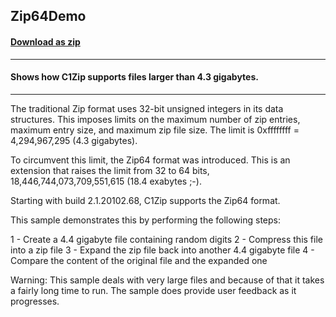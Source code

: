 ## Zip64Demo
#### [Download as zip](https://minhaskamal.github.io/DownGit/#/home?url=https://github.com/GrapeCity/ComponentOne-WinForms-Samples/tree/master/NetFramework\Zip\CS\Zip64Demo)
____
#### Shows how C1Zip supports files larger than 4.3 gigabytes.
____
The traditional Zip format uses 32-bit unsigned integers in its data structures. This imposes limits on the maximum number of zip entries, maximum entry size, and maximum zip file size. The limit is 0xffffffff = 4,294,967,295 (4.3 gigabytes). 

To circumvent this limit, the Zip64 format was introduced. This is an extension that raises the limit from 32 to 64 bits, 18,446,744,073,709,551,615 (18.4 exabytes ;-). 

Starting with build 2.1.20102.68, C1Zip supports the Zip64 format. 

This sample demonstrates this by performing the following steps: 

1 - Create a 4.4 gigabyte file containing random digits 2 - Compress this file into a zip file 3 - Expand the zip file back into another 4.4 gigabyte file 4 - Compare the content of the original file and the expanded one 

Warning: This sample deals with very large files and because of that it takes a fairly long time to run. The sample does provide user feedback as it progresses. 

